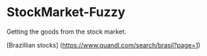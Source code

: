 StockMarket-Fuzzy
=================

Getting the goods from the stock market.

[Brazillian stocks] (https://www.quandl.com/search/brasil?page=1)
